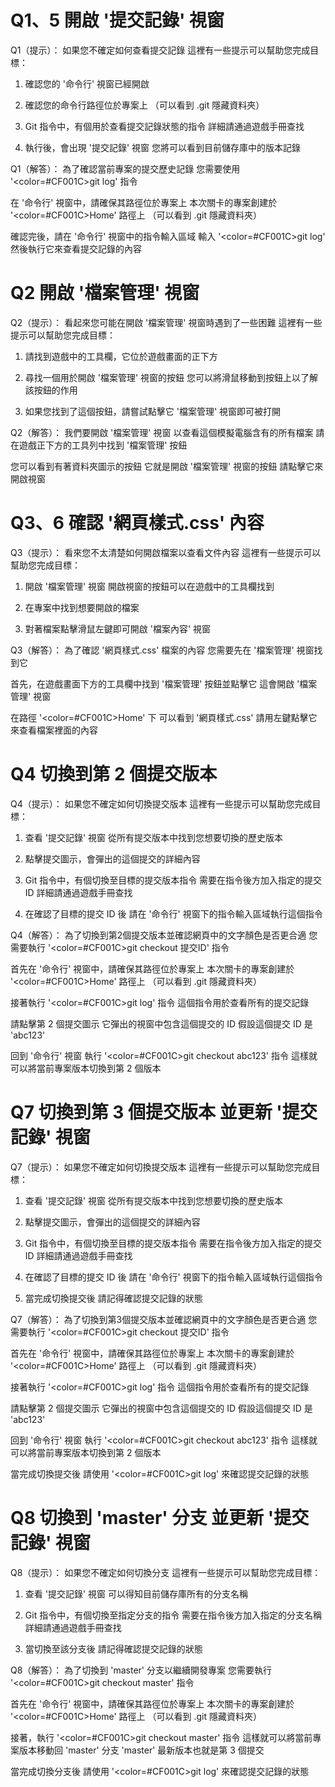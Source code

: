 # Q1、5 開啟 '提交記錄' 視窗
Q1（提示）：
如果您不確定如何查看提交記錄
這裡有一些提示可以幫助您完成目標：

1. 確認您的 '命令行' 視窗已經開啟

2. 確認您的命令行路徑位於專案上
   （可以看到 .git 隱藏資料夾）

3. Git 指令中，有個用於查看提交記錄狀態的指令
   詳細請通過遊戲手冊查找

4. 執行後，會出現 '提交記錄' 視窗
   您將可以看到目前儲存庫中的版本記錄

Q1（解答）：
為了確認當前專案的提交歷史記錄
您需要使用 '<color=#CF001C>git log</color>' 指令

在 '命令行' 視窗中，請確保其路徑位於專案上
本次關卡的專案創建於 '<color=#CF001C>Home</color>' 路徑上
（可以看到 .git 隱藏資料夾）

確認完後，請在 '命令行' 視窗中的指令輸入區域
輸入 '<color=#CF001C>git log</color>'
然後執行它來查看提交記錄的內容

# Q2 開啟 '檔案管理' 視窗
Q2（提示）：
看起來您可能在開啟 '檔案管理' 視窗時遇到了一些困難
這裡有一些提示可以幫助您完成目標：

1. 請找到遊戲中的工具欄，它位於遊戲畫面的正下方

2. 尋找一個用於開啟 '檔案管理' 視窗的按鈕
   您可以將滑鼠移動到按鈕上以了解該按鈕的作用

3. 如果您找到了這個按鈕，請嘗試點擊它
   '檔案管理' 視窗即可被打開

Q2（解答）：
我們要開啟 '檔案管理' 視窗
以查看這個模擬電腦含有的所有檔案
請在遊戲正下方的工具列中找到 '檔案管理' 按鈕

您可以看到有著資料夾圖示的按鈕
它就是開啟 '檔案管理' 視窗的按鈕
請點擊它來開啟視窗

# Q3、6 確認 '網頁樣式.css' 內容
Q3（提示）：
看來您不太清楚如何開啟檔案以查看文件內容
這裡有一些提示可以幫助您完成目標：

1. 開啟 '檔案管理' 視窗
   開啟視窗的按鈕可以在遊戲中的工具欄找到

2. 在專案中找到想要開啟的檔案

3. 對著檔案點擊滑鼠左鍵即可開啟 '檔案內容' 視窗

Q3（解答）：
為了確認 '網頁樣式.css' 檔案的內容
您需要先在 '檔案管理' 視窗找到它

首先，在遊戲畫面下方的工具欄中找到 '檔案管理' 按鈕並點擊它
這會開啟 '檔案管理' 視窗

在路徑 '<color=#CF001C>Home</color>' 下
可以看到 '網頁樣式.css'
請用左鍵點擊它來查看檔案裡面的內容

# Q4 切換到第 2 個提交版本
Q4（提示）：
如果您不確定如何切換提交版本
這裡有一些提示可以幫助您完成目標：

1. 查看 '提交記錄' 視窗
   從所有提交版本中找到您想要切換的歷史版本

2. 點擊提交圖示，會彈出的這個提交的詳細內容

3. Git 指令中，有個切換至目標的提交版本指令
   需要在指令後方加入指定的提交 ID
   詳細請通過遊戲手冊查找

4. 在確認了目標的提交 ID 後
   請在 '命令行' 視窗下的指令輸入區域執行這個指令

Q4（解答）：
為了切換到第2個提交版本並確認網頁中的文字顏色是否更合適
您需要執行 '<color=#CF001C>git checkout 提交ID</color>' 指令

首先在 '命令行' 視窗中，請確保其路徑位於專案上
本次關卡的專案創建於 '<color=#CF001C>Home</color>' 路徑上
（可以看到 .git 隱藏資料夾）

接著執行 '<color=#CF001C>git log</color>' 指令
這個指令用於查看所有的提交記錄

請點擊第 2 個提交圖示
它彈出的視窗中包含這個提交的 ID 
假設這個提交 ID 是 'abc123'

回到 '命令行' 視窗
執行 '<color=#CF001C>git checkout abc123</color>' 指令
這樣就可以將當前專案版本切換到第 2 個版本

# Q7 切換到第 3 個提交版本 並更新 '提交記錄' 視窗
Q7（提示）：
如果您不確定如何切換提交版本
這裡有一些提示可以幫助您完成目標：

1. 查看 '提交記錄' 視窗
   從所有提交版本中找到您想要切換的歷史版本

2. 點擊提交圖示，會彈出的這個提交的詳細內容

3. Git 指令中，有個切換至目標的提交版本指令
   需要在指令後方加入指定的提交 ID
   詳細請通過遊戲手冊查找

4. 在確認了目標的提交 ID 後
   請在 '命令行' 視窗下的指令輸入區域執行這個指令

5. 當完成切換提交後
   請記得確認提交記錄的狀態

Q7（解答）：
為了切換到第3個提交版本並確認網頁中的文字顏色是否更合適
您需要執行 '<color=#CF001C>git checkout 提交ID</color>' 指令

首先在 '命令行' 視窗中，請確保其路徑位於專案上
本次關卡的專案創建於 '<color=#CF001C>Home</color>' 路徑上
（可以看到 .git 隱藏資料夾）

接著執行 '<color=#CF001C>git log</color>' 指令
這個指令用於查看所有的提交記錄

請點擊第 2 個提交圖示
它彈出的視窗中包含這個提交的 ID 
假設這個提交 ID 是 'abc123'

回到 '命令行' 視窗
執行 '<color=#CF001C>git checkout abc123</color>' 指令
這樣就可以將當前專案版本切換到第 2 個版本

當完成切換提交後
請使用 '<color=#CF001C>git log</color>' 來確認提交記錄的狀態

# Q8 切換到 'master' 分支 並更新 '提交記錄' 視窗
Q8（提示）：
如果您不確定如何切換分支
這裡有一些提示可以幫助您完成目標：

1. 查看 '提交記錄' 視窗
   可以得知目前儲存庫所有的分支名稱

2. Git 指令中，有個切換至指定分支的指令
   需要在指令後方加入指定的分支名稱
   詳細請通過遊戲手冊查找

3. 當切換至該分支後
   請記得確認提交記錄的狀態

Q8（解答）：
為了切換到 'master' 分支以繼續開發專案
您需要執行 '<color=#CF001C>git checkout master</color>' 指令

首先在 '命令行' 視窗中，請確保其路徑位於專案上
本次關卡的專案創建於 '<color=#CF001C>Home</color>' 路徑上
（可以看到 .git 隱藏資料夾）

接著，執行 '<color=#CF001C>git checkout master</color>' 指令
這樣就可以將當前專案版本移動回 'master' 分支
'master' 最新版本也就是第 3 個提交

當完成切換分支後
請使用 '<color=#CF001C>git log</color>' 來確認提交記錄的狀態
